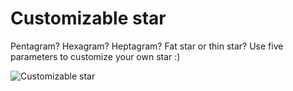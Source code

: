 # Customizable star

Pentagram? Hexagram?	Heptagram? Fat star or thin star? Use five parameters to customize your own star :)

![Customizable star](https://cdn.thingiverse.com/renders/80/91/41/a1/ca/24d09fa3046993cbd3048c4561dcc7af_preview_featured.JPG)

